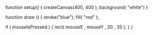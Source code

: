 function setup() {
   createCanvas(400, 400 );
   background( "white") 
}

function draw () {
  stroke("blue");
  fill( "red" );
  
  
  if ( mouseIsPressed ) {
      rect( mouseX , mouseY  , 20  , 35 );
     }
  }
